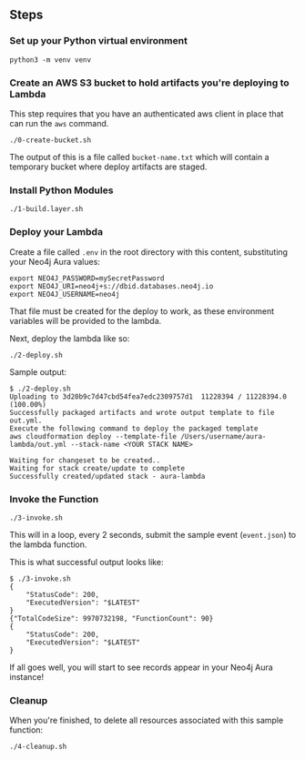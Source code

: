 ## Steps

### Set up your Python virtual environment

`python3 -m venv venv`

### Create an AWS S3 bucket to hold artifacts you're deploying to Lambda

This step requires that you have an authenticated aws client in place that can run the `aws` command.

`./0-create-bucket.sh`

The output of this is a file called `bucket-name.txt` which will contain a temporary bucket where deploy artifacts are staged.

### Install Python Modules

`./1-build.layer.sh`

### Deploy your Lambda

Create a file called `.env` in the root directory with this content, substituting your Neo4j Aura values:

```
export NEO4J_PASSWORD=mySecretPassword
export NEO4J_URI=neo4j+s://dbid.databases.neo4j.io
export NEO4J_USERNAME=neo4j
```

That file must be created for the deploy to work, as these environment variables will be provided to the
lambda.

Next, deploy the lambda like so:

`./2-deploy.sh`

Sample output:

```
$ ./2-deploy.sh 
Uploading to 3d20b9c7d47cbd54fea7edc2309757d1  11228394 / 11228394.0  (100.00%)
Successfully packaged artifacts and wrote output template to file out.yml.
Execute the following command to deploy the packaged template
aws cloudformation deploy --template-file /Users/username/aura-lambda/out.yml --stack-name <YOUR STACK NAME>

Waiting for changeset to be created..
Waiting for stack create/update to complete
Successfully created/updated stack - aura-lambda
```

### Invoke the Function

`./3-invoke.sh`

This will in a loop, every 2 seconds, submit the sample event (`event.json`) to the lambda function.

This is what successful output looks like:

```
$ ./3-invoke.sh 
{
    "StatusCode": 200,
    "ExecutedVersion": "$LATEST"
}
{"TotalCodeSize": 9970732198, "FunctionCount": 90}
{
    "StatusCode": 200,
    "ExecutedVersion": "$LATEST"
}
```

If all goes well, you will start to see records appear in your Neo4j Aura instance!

### Cleanup

When you're finished, to delete all resources associated with this sample function:

`./4-cleanup.sh`
